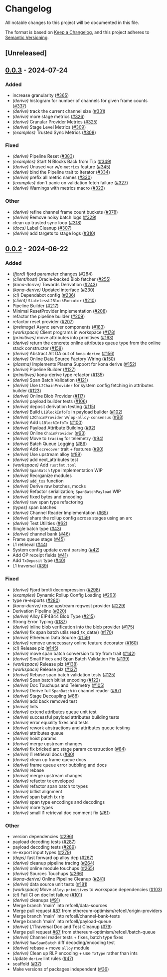 # Changelog
All notable changes to this project will be documented in this file.

The format is based on [Keep a Changelog](https://keepachangelog.com/en/1.0.0/),
and this project adheres to [Semantic Versioning](https://semver.org/spec/v2.0.0.html).

## [Unreleased]

## [0.0.3](https://github.com/moongate-forks/kona/compare/kona-derive-v0.0.2...kona-derive-v0.0.3) - 2024-07-24

### Added
- increase granularity ([#365](https://github.com/moongate-forks/kona/pull/365))
- *(derive)* histogram for number of channels for given frame counts ([#337](https://github.com/moongate-forks/kona/pull/337))
- *(derive)* track the current channel size ([#331](https://github.com/moongate-forks/kona/pull/331))
- *(derive)* more stage metrics ([#326](https://github.com/moongate-forks/kona/pull/326))
- *(derive)* Granular Provider Metrics ([#325](https://github.com/moongate-forks/kona/pull/325))
- *(derive)* Stage Level Metrics ([#309](https://github.com/moongate-forks/kona/pull/309))
- *(examples)* Trusted Sync Metrics ([#308](https://github.com/moongate-forks/kona/pull/308))

### Fixed
- *(derive)* Pipeline Reset ([#383](https://github.com/moongate-forks/kona/pull/383))
- *(examples)* Start N Blocks Back from Tip ([#349](https://github.com/moongate-forks/kona/pull/349))
- *(derive)* Unused var w/o `metrics` feature ([#345](https://github.com/moongate-forks/kona/pull/345))
- *(derive)* bind the Pipeline trait to Iterator ([#334](https://github.com/moongate-forks/kona/pull/334))
- *(derive)* prefix all metric names ([#330](https://github.com/moongate-forks/kona/pull/330))
- *(examples)* don't panic on validation fetch failure ([#327](https://github.com/moongate-forks/kona/pull/327))
- *(derive)* Warnings with metrics macro ([#322](https://github.com/moongate-forks/kona/pull/322))

### Other
- *(derive)* refine channel frame count buckets ([#378](https://github.com/moongate-forks/kona/pull/378))
- *(derive)* Remove noisy batch logs ([#329](https://github.com/moongate-forks/kona/pull/329))
- clean up trusted sync loop ([#318](https://github.com/moongate-forks/kona/pull/318))
- *(docs)* Label Cleanup ([#307](https://github.com/moongate-forks/kona/pull/307))
- *(derive)* add targets to stage logs ([#310](https://github.com/moongate-forks/kona/pull/310))

## [0.0.2](https://github.com/ethereum-optimism/kona/compare/kona-derive-v0.0.1...kona-derive-v0.0.2) - 2024-06-22

### Added
- *(fjord)* fjord parameter changes ([#284](https://github.com/ethereum-optimism/kona/pull/284))
- *(client/host)* Oracle-backed Blob fetcher ([#255](https://github.com/ethereum-optimism/kona/pull/255))
- *(kona-derive)* Towards Derivation ([#243](https://github.com/ethereum-optimism/kona/pull/243))
- *(kona-derive)* Updated interface ([#230](https://github.com/ethereum-optimism/kona/pull/230))
- *(ci)* Dependabot config ([#236](https://github.com/ethereum-optimism/kona/pull/236))
- *(client)* `StatelessL2BlockExecutor` ([#210](https://github.com/ethereum-optimism/kona/pull/210))
- Pipeline Builder ([#217](https://github.com/ethereum-optimism/kona/pull/217))
- Minimal ResetProvider Implementation ([#208](https://github.com/ethereum-optimism/kona/pull/208))
- refactor the pipeline builder ([#209](https://github.com/ethereum-optimism/kona/pull/209))
- refactor reset provider ([#207](https://github.com/ethereum-optimism/kona/pull/207))
- *(preimage)* Async server components ([#183](https://github.com/ethereum-optimism/kona/pull/183))
- *(workspace)* Client programs in workspace ([#178](https://github.com/ethereum-optimism/kona/pull/178))
- *(primitives)* move attributes into primitives ([#163](https://github.com/ethereum-optimism/kona/pull/163))
- *(derive)* return the concrete online attributes queue type from the online stack constructor ([#158](https://github.com/ethereum-optimism/kona/pull/158))
- *(derive)* Abstract Alt DA out of `kona-derive` ([#156](https://github.com/ethereum-optimism/kona/pull/156))
- *(derive)* Online Data Source Factory Wiring ([#150](https://github.com/ethereum-optimism/kona/pull/150))
- *(plasma)* Implements Plasma Support for kona derive ([#152](https://github.com/ethereum-optimism/kona/pull/152))
- *(derive)* Pipeline Builder ([#127](https://github.com/ethereum-optimism/kona/pull/127))
- *(primitives)* kona-derive type refactor ([#135](https://github.com/ethereum-optimism/kona/pull/135))
- *(derive)* Span Batch Validation ([#121](https://github.com/ethereum-optimism/kona/pull/121))
- *(derive)* Use `L2ChainProvider` for system config fetching in attributes builder ([#123](https://github.com/ethereum-optimism/kona/pull/123))
- *(derive)* Online Blob Provider ([#117](https://github.com/ethereum-optimism/kona/pull/117))
- *(derive)* payload builder tests ([#106](https://github.com/ethereum-optimism/kona/pull/106))
- *(derive)* deposit derivation testing ([#115](https://github.com/ethereum-optimism/kona/pull/115))
- *(derive)* Build `L1BlockInfoTx` in payload builder ([#102](https://github.com/ethereum-optimism/kona/pull/102))
- *(derive)* `L2ChainProvider` w/ `op-alloy-consensus` ([#98](https://github.com/ethereum-optimism/kona/pull/98))
- *(derive)* Add `L1BlockInfoTx` ([#100](https://github.com/ethereum-optimism/kona/pull/100))
- *(derive)* Payload Attribute Building ([#92](https://github.com/ethereum-optimism/kona/pull/92))
- *(derive)* Online `ChainProvider` ([#93](https://github.com/ethereum-optimism/kona/pull/93))
- *(derive)* Move to `tracing` for telemetry ([#94](https://github.com/ethereum-optimism/kona/pull/94))
- *(derive)* Batch Queue Logging ([#86](https://github.com/ethereum-optimism/kona/pull/86))
- *(derive)* Add `ecrecover` trait + features ([#90](https://github.com/ethereum-optimism/kona/pull/90))
- *(derive)* Use upstream alloy ([#89](https://github.com/ethereum-optimism/kona/pull/89))
- *(derive)* add next_attributes test
- *(workspace)* Add `rustfmt.toml`
- *(derive)* `SpanBatch` type implementation WIP
- *(derive)* Reorganize modules
- *(derive)* `add_txs` function
- *(derive)* Derive raw batches, mocks
- *(derive)* Refactor serialization; `SpanBatchPayload` WIP
- *(derive)* fixed bytes and encoding
- *(derive)* raw span type refactoring
- *(types)* span batches
- *(derive)* Channel Reader Implementation ([#65](https://github.com/ethereum-optimism/kona/pull/65))
- *(derive)* share the rollup config across stages using an arc
- *(derive)* Test Utilities ([#62](https://github.com/ethereum-optimism/kona/pull/62))
- Single batch type ([#43](https://github.com/ethereum-optimism/kona/pull/43))
- *(derive)* channel bank ([#46](https://github.com/ethereum-optimism/kona/pull/46))
- Frame queue stage ([#45](https://github.com/ethereum-optimism/kona/pull/45))
- L1 retrieval ([#44](https://github.com/ethereum-optimism/kona/pull/44))
- System config update event parsing ([#42](https://github.com/ethereum-optimism/kona/pull/42))
- Add OP receipt fields ([#41](https://github.com/ethereum-optimism/kona/pull/41))
- Add `TxDeposit` type ([#40](https://github.com/ethereum-optimism/kona/pull/40))
- L1 traversal ([#39](https://github.com/ethereum-optimism/kona/pull/39))

### Fixed
- *(derive)* Fjord brotli decompression ([#298](https://github.com/ethereum-optimism/kona/pull/298))
- *(examples)* Dynamic Rollup Config Loading ([#293](https://github.com/ethereum-optimism/kona/pull/293))
- type re-exports ([#280](https://github.com/ethereum-optimism/kona/pull/280))
- *(kona-derive)* reuse upstream reqwest provider ([#229](https://github.com/ethereum-optimism/kona/pull/229))
- Derivation Pipeline ([#220](https://github.com/ethereum-optimism/kona/pull/220))
- *(derive)* Alloy EIP4844 Blob Type ([#215](https://github.com/ethereum-optimism/kona/pull/215))
- Strong Error Typing ([#187](https://github.com/ethereum-optimism/kona/pull/187))
- *(derive)* inline blob verification into the blob provider ([#175](https://github.com/ethereum-optimism/kona/pull/175))
- *(derive)* fix span batch utils read_tx_data() ([#170](https://github.com/ethereum-optimism/kona/pull/170))
- *(derive)* Ethereum Data Source ([#159](https://github.com/ethereum-optimism/kona/pull/159))
- *(derive)* remove unnecessary online feature decorator ([#160](https://github.com/ethereum-optimism/kona/pull/160))
- *(ci)* Release plz ([#145](https://github.com/ethereum-optimism/kona/pull/145))
- *(derive)* move span batch conversion to try from trait ([#142](https://github.com/ethereum-optimism/kona/pull/142))
- *(derive)* Small Fixes and Span Batch Validation Fix ([#139](https://github.com/ethereum-optimism/kona/pull/139))
- *(workspace)* Release plz ([#138](https://github.com/ethereum-optimism/kona/pull/138))
- *(workspace)* Release plz ([#137](https://github.com/ethereum-optimism/kona/pull/137))
- *(derive)* Rebase span batch validation tests ([#125](https://github.com/ethereum-optimism/kona/pull/125))
- *(derive)* Span batch bitlist encoding ([#122](https://github.com/ethereum-optimism/kona/pull/122))
- *(derive)* Doc Touchups and Telemetry ([#105](https://github.com/ethereum-optimism/kona/pull/105))
- *(derive)* Derive full `SpanBatch` in channel reader ([#97](https://github.com/ethereum-optimism/kona/pull/97))
- *(derive)* Stage Decoupling ([#88](https://github.com/ethereum-optimism/kona/pull/88))
- *(derive)* add back removed test
- *(derive)* lints
- *(derive)* extend attributes queue unit test
- *(derive)* successful payload attributes building tests
- *(derive)* error equality fixes and tests
- *(derive)* rework abstractions and attributes queue testing
- *(derive)* attributes queue
- *(derive)* hoist params
- *(derive)* merge upstream changes
- *(derive)* fix bricked arc stage param construction ([#84](https://github.com/ethereum-optimism/kona/pull/84))
- *(derive)* l1 retrieval docs ([#80](https://github.com/ethereum-optimism/kona/pull/80))
- *(derive)* clean up frame queue docs
- *(derive)* frame queue error bubbling and docs
- *(derive)* rebase
- *(derive)* merge upstream changes
- *(derive)* refactor tx enveloped
- *(derive)* refactor span batch tx types
- *(derive)* bitlist alignment
- *(derive)* span batch tx rlp
- *(derive)* span type encodings and decodings
- *(derive)* more types
- *(derive)* small l1 retrieval doc comment fix ([#61](https://github.com/ethereum-optimism/kona/pull/61))

### Other
- version dependencies ([#296](https://github.com/ethereum-optimism/kona/pull/296))
- payload decoding tests ([#287](https://github.com/ethereum-optimism/kona/pull/287))
- payload decoding tests ([#289](https://github.com/ethereum-optimism/kona/pull/289))
- re-export input types ([#279](https://github.com/ethereum-optimism/kona/pull/279))
- *(deps)* fast forward op alloy dep ([#267](https://github.com/ethereum-optimism/kona/pull/267))
- *(derive)* cleanup pipeline tracing ([#264](https://github.com/ethereum-optimism/kona/pull/264))
- *(derive)* online module touchups ([#265](https://github.com/ethereum-optimism/kona/pull/265))
- *(derive)* Sources Touchups ([#266](https://github.com/ethereum-optimism/kona/pull/266))
- *(kona-derive)* Online Pipeline Cleanup ([#241](https://github.com/ethereum-optimism/kona/pull/241))
- *(derive)* data source unit tests ([#181](https://github.com/ethereum-optimism/kona/pull/181))
- *(workspace)* Move `alloy-primitives` to workspace dependencies ([#103](https://github.com/ethereum-optimism/kona/pull/103))
- *(ci)* Fail CI on doclint failure ([#101](https://github.com/ethereum-optimism/kona/pull/101))
- *(derive)* cleanups ([#91](https://github.com/ethereum-optimism/kona/pull/91))
- Merge branch 'main' into refcell/data-sources
- Merge pull request [#87](https://github.com/ethereum-optimism/kona/pull/87) from ethereum-optimism/refcell/origin-providers
- Merge branch 'main' into refcell/channel-bank-tests
- Merge branch 'main' into refcell/payload-queue
- *(derive)* L1Traversal Doc and Test Cleanup ([#79](https://github.com/ethereum-optimism/kona/pull/79))
- Merge pull request [#67](https://github.com/ethereum-optimism/kona/pull/67) from ethereum-optimism/refcell/batch-queue
- *(derive)* Channel reader tests + fixes, batch type fixes
- *(derive)* `RawSpanBatch` diff decoding/encoding test
- *(derive)* rebase + move `alloy` module
- *(derive)* Clean up RLP encoding + use `TxType` rather than ints
- Update `derive` lint rules ([#47](https://github.com/ethereum-optimism/kona/pull/47))
- scaffold ([#37](https://github.com/ethereum-optimism/kona/pull/37))
- Make versions of packages independent ([#36](https://github.com/ethereum-optimism/kona/pull/36))
